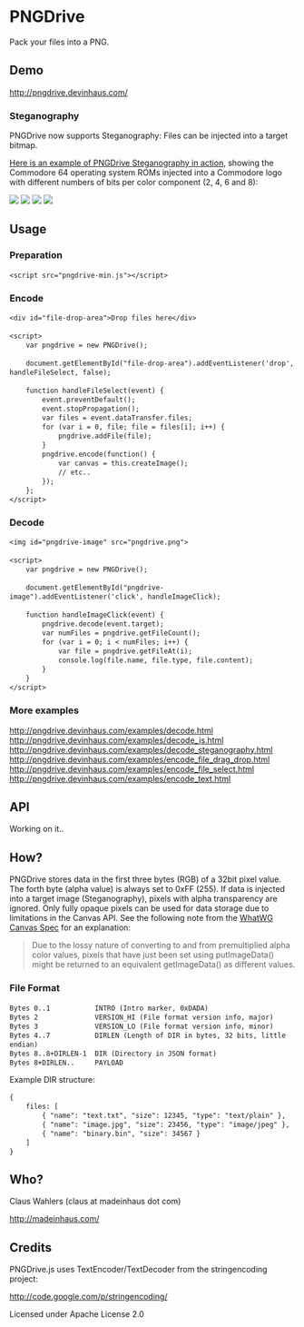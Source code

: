 # PNGDrive

Pack your files into a PNG.

## Demo

http://pngdrive.devinhaus.com/

### Steganography

PNGDrive now supports Steganography: Files can be injected into a target bitmap.

[Here is an example of PNGDrive Steganography in action](http://pngdrive.devinhaus.com/examples/decode_steganography.html), showing the Commodore 64 operating system ROMs injected into a Commodore logo with different numbers of bits per color component (2, 4, 6 and 8):

![](https://github.com/MadeInHaus/PNGDrive/raw/master/examples/images/commodore_2bit.png)
![](https://github.com/MadeInHaus/PNGDrive/raw/master/examples/images/commodore_4bit.png)
![](https://github.com/MadeInHaus/PNGDrive/raw/master/examples/images/commodore_6bit.png)
![](https://github.com/MadeInHaus/PNGDrive/raw/master/examples/images/commodore_8bit.png)

## Usage

### Preparation

	<script src="pngdrive-min.js"></script>

### Encode

	<div id="file-drop-area">Drop files here</div>

	<script>
		var pngdrive = new PNGDrive();

		document.getElementById("file-drop-area").addEventListener('drop', handleFileSelect, false);

		function handleFileSelect(event) {
			event.preventDefault();
			event.stopPropagation();
			var files = event.dataTransfer.files;
			for (var i = 0, file; file = files[i]; i++) {
				pngdrive.addFile(file);
			}
			pngdrive.encode(function() {
				var canvas = this.createImage();
				// etc..
			});
		};
	</script>

### Decode

	<img id="pngdrive-image" src="pngdrive.png">

	<script>
		var pngdrive = new PNGDrive();

		document.getElementById("pngdrive-image").addEventListener('click', handleImageClick);

		function handleImageClick(event) {
			pngdrive.decode(event.target);
			var numFiles = pngdrive.getFileCount();
			for (var i = 0; i < numFiles; i++) {
				var file = pngdrive.getFileAt(i);
				console.log(file.name, file.type, file.content);
			}
		}
	</script>

### More examples

http://pngdrive.devinhaus.com/examples/decode.html  
http://pngdrive.devinhaus.com/examples/decode_js.html  
http://pngdrive.devinhaus.com/examples/decode_steganography.html
http://pngdrive.devinhaus.com/examples/encode_file_drag_drop.html  
http://pngdrive.devinhaus.com/examples/encode_file_select.html  
http://pngdrive.devinhaus.com/examples/encode_text.html  

## API

Working on it..

## How?

PNGDrive stores data in the first three bytes (RGB) of a 32bit pixel value.
The forth byte (alpha value) is always set to 0xFF (255). If data is injected into a
target image (Steganography), pixels with alpha transparency are ignored.
Only fully opaque pixels can be used for data storage due to limitations
in the Canvas API. See the following note from the
[WhatWG Canvas Spec](http://www.whatwg.org/specs/web-apps/current-work/multipage/the-canvas-element.html#dom-context-2d-getimagedata)
for an explanation:

> Due to the lossy nature of converting to and from
> premultiplied alpha color values, pixels that have just been set using putImageData()
> might be returned to an equivalent getImageData() as different values.

### File Format

	Bytes 0..1           INTRO (Intro marker, 0xDADA)
	Bytes 2              VERSION_HI (File format version info, major)
	Bytes 3              VERSION_LO (File format version info, minor)
	Bytes 4..7           DIRLEN (Length of DIR in bytes, 32 bits, little endian)
	Bytes 8..8+DIRLEN-1  DIR (Directory in JSON format)
    Bytes 8+DIRLEN..     PAYLOAD

Example DIR structure:

	{
		files: [
			{ "name": "text.txt", "size": 12345, "type": "text/plain" },
			{ "name": "image.jpg", "size": 23456, "type": "image/jpeg" },
			{ "name": "binary.bin", "size": 34567 }
		]
	}

## Who?

Claus Wahlers (claus at madeinhaus dot com)

http://madeinhaus.com/

## Credits

PNGDrive.js uses TextEncoder/TextDecoder from the stringencoding project:

http://code.google.com/p/stringencoding/

Licensed under Apache License 2.0
